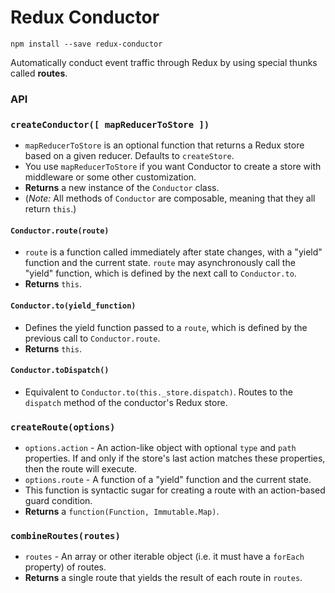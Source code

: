# Redux Conductor
`npm install --save redux-conductor`

Automatically conduct event traffic through Redux by using special thunks called **routes**.

### API

### `createConductor([ mapReducerToStore ])`
- `mapReducerToStore` is an optional function that returns a Redux store based on a given reducer. Defaults to `createStore`.
- You use `mapReducerToStore` if you want Conductor to create a store with middleware or some other customization.
- **Returns** a new instance of the `Conductor` class.
- (*Note:* All methods of `Conductor` are composable, meaning that they all return `this`.)

#### `Conductor.route(route)`
- `route` is a function called immediately after state changes, with a "yield" function and the current state. `route` may asynchronously call the "yield" function, which is defined by the next call to `Conductor.to`.
- **Returns** `this`.

#### `Conductor.to(yield_function)`
- Defines the yield function passed to a `route`, which is defined by the previous call to `Conductor.route`.
- **Returns** `this`.

#### `Conductor.toDispatch()`
- Equivalent to `Conductor.to(this._store.dispatch)`. Routes to the `dispatch` method of the conductor's Redux store.

### `createRoute(options)`
- `options.action` - An action-like object with optional `type` and `path` properties. If and only if the store's last action matches these properties, then the route will execute.
- `options.route` - A function of a "yield" function and the current state.
- This function is syntactic sugar for creating a route with an action-based guard condition.
- **Returns** a `function(Function, Immutable.Map)`.

### `combineRoutes(routes)`
- `routes` - An array or other iterable object (i.e. it must have a `forEach` property) of routes.
- **Returns** a single route that yields the result of each route in `routes`.